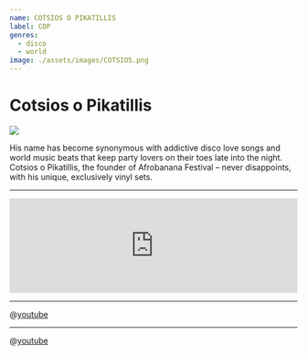 ```yaml
---
name: COTSIOS O PIKATILLIS
label: COP
genres:
  - disco
  - world
image: ./assets/images/COTSIOS.png
---
```


# Cotsios o Pikatillis

![](./assets/images/COTSIOS.png)

His name has become synonymous with addictive disco love songs and world music beats that keep party lovers on their toes late into the night. Cotsios o Pikatillis, the founder of Afrobanana Festival – never disappoints, with his unique, exclusively vinyl sets.

---

<iframe width="100%" height="166" scrolling="no" frameborder="no" allow="autoplay" src="https://w.soundcloud.com/player/?url=https%3A//api.soundcloud.com/tracks/668428670&color=%231b1a65&auto_play=false&hide_related=true&show_comments=false&show_user=true&show_reposts=false&show_teaser=false"></iframe>

---

 @[youtube](https://www.youtube.com/embed/NO8U7o9C96c)

---

 @[youtube](https://www.youtube.com/embed/auLzG41N2jE)
